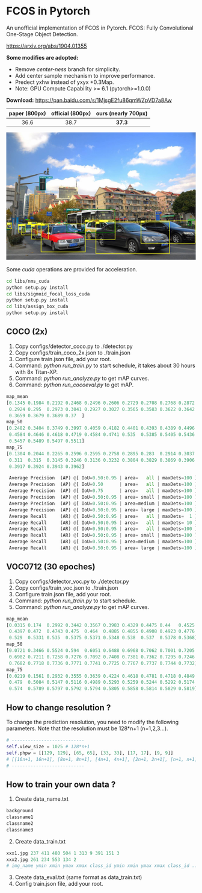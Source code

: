 # FCOS in Pytorch

An unofficial implementation of FCOS in Pytorch. 
FCOS: Fully Convolutional One-Stage Object Detection.

https://arxiv.org/abs/1904.01355

**Some modifies are adopted:**

- Remove *center-ness* branch for simplicity.
- Add center sample mechanism to improve performance.
- Predect yxhw instead of yxyx +0.3Map.
- Note: GPU Compute Capability >= 6.1 (pytorch>=1.0.0)

**Download:**  https://pan.baidu.com/s/1MjsgE2fu86qmWZpVD7a8Aw

| paper (800px) | official (800px) | ours (nearly 700px) |
| :-----------: | :--------------: | :-----------------: |
|     36.6      |       38.7       |      **37.3**       |

![](images/pred_street.jpg)

Some *cuda* operations are provided for acceleration. 

```bash
cd libs/nms_cuda
python setup.py install
cd libs/sigmoid_focal_loss_cuda
python setup.py install
cd libs/assign_box_cuda
python setup.py install
```

## COCO (2x)

1. Copy configs/detector_coco.py to ./detector.py
2. Copy configs/train_coco_2x.json to ./train.json
3. Configure train.json file, add your root. 
4. Command: *python run_train.py*  to start schedule, it takes about 30 hours with 8x Titan-XP.
5. Command: *python run_analyze.py*  to get mAP curves.
6. Command: *python run_cocoeval.py*  to get mAP.

```python
map_mean
[0.1345 0.1984 0.2192 0.2468 0.2496 0.2606 0.2729 0.2708 0.2768 0.2872
 0.2924 0.295  0.2973 0.3041 0.2927 0.3027 0.3565 0.3583 0.3622 0.3642
 0.3659 0.3679 0.3689 0.37  ]
map_50
[0.2482 0.3404 0.3749 0.3997 0.4059 0.4182 0.4401 0.4393 0.4389 0.4496
 0.4584 0.4646 0.4618 0.4719 0.4584 0.4741 0.535  0.5385 0.5405 0.5436
 0.5457 0.5489 0.5497 0.5511]
map_75
[0.1304 0.2044 0.2265 0.2596 0.2595 0.2758 0.2895 0.283  0.2914 0.3037
 0.311  0.315  0.3145 0.3246 0.3136 0.3232 0.3804 0.3829 0.3869 0.3906
 0.3917 0.3924 0.3943 0.3962]
```

```python
 Average Precision  (AP) @[ IoU=0.50:0.95 | area=   all | maxDets=100 ] = 0.373
 Average Precision  (AP) @[ IoU=0.50      | area=   all | maxDets=100 ] = 0.556
 Average Precision  (AP) @[ IoU=0.75      | area=   all | maxDets=100 ] = 0.398
 Average Precision  (AP) @[ IoU=0.50:0.95 | area= small | maxDets=100 ] = 0.198
 Average Precision  (AP) @[ IoU=0.50:0.95 | area=medium | maxDets=100 ] = 0.411
 Average Precision  (AP) @[ IoU=0.50:0.95 | area= large | maxDets=100 ] = 0.486
 Average Recall     (AR) @[ IoU=0.50:0.95 | area=   all | maxDets=  1 ] = 0.303
 Average Recall     (AR) @[ IoU=0.50:0.95 | area=   all | maxDets= 10 ] = 0.482
 Average Recall     (AR) @[ IoU=0.50:0.95 | area=   all | maxDets=100 ] = 0.525
 Average Recall     (AR) @[ IoU=0.50:0.95 | area= small | maxDets=100 ] = 0.326
 Average Recall     (AR) @[ IoU=0.50:0.95 | area=medium | maxDets=100 ] = 0.575
 Average Recall     (AR) @[ IoU=0.50:0.95 | area= large | maxDets=100 ] = 0.639
```

## VOC0712 (30 epoches)

1. Copy configs/detector_voc.py to ./detector.py
2. Copy configs/train_voc.json to ./train.json
3. Configure train.json file, add your root. 
4. Command: *python run_train.py*  to start schedule.
5. Command: *python run_analyze.py*  to get mAP curves.

```python
map_mean
[0.0315 0.174  0.2992 0.3442 0.3567 0.3983 0.4329 0.4475 0.44   0.4525
 0.4397 0.472  0.4743 0.475  0.464  0.4885 0.4855 0.4908 0.4923 0.4776
 0.529  0.5331 0.535  0.5375 0.5371 0.5348 0.538  0.537  0.5378 0.5368]
map_50
[0.0721 0.3466 0.5524 0.594  0.6051 0.6488 0.6968 0.7062 0.7001 0.7205
 0.6982 0.7211 0.7258 0.7276 0.7092 0.7408 0.7381 0.7362 0.7295 0.7246
 0.7682 0.7718 0.7736 0.7771 0.7741 0.7725 0.7767 0.7737 0.7744 0.7732]
map_75
[0.0219 0.1561 0.2932 0.3555 0.3639 0.4224 0.4618 0.4781 0.4718 0.4849
 0.479  0.5084 0.5147 0.5116 0.4989 0.5293 0.5259 0.5244 0.5292 0.5174
 0.574  0.5789 0.5797 0.5792 0.5794 0.5805 0.5858 0.5814 0.5829 0.5819]
```

## How to change resolution ?

To change the prediction resolution, you need to modify the following parameters.
Note that the resolution must be 128*n+1 (n=1,2,3...).

```python
# ---------------------------
self.view_size = 1025 # 128*n+1
self.phpw = [[129, 129], [65, 65], [33, 33], [17, 17], [9, 9]]
# [[16n+1, 16n+1], [8n+1, 8n+1], [4n+1, 4n+1], [2n+1, 2n+1], [n+1, n+1]]
# ---------------------------
```

## How to train your own data ?

1. Create data_name.txt

```python
background
classname1
classname2
classname3
```

2. Create data_train.txt

```python
xxx1.jpg 237 411 480 504 1 313 9 391 151 3
xxx2.jpg 261 234 553 134 2
# img_name ymin xmin ymax xmax class_id ymin xmin ymax xmax class_id ... \n 
```

3. Create data_eval.txt (same format as data_train.txt)
4. Config train.json file, add your root.
